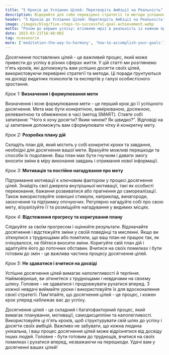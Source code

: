 ```yaml
---
title: "5 Кроків до Успішних Цілей: Перетворіть Амбіції на Реальність"
description: Відкрийте для себе перевірені стратегії та методи успішного досягнення цілей, надихніться на шлях до успіху та перетворіть своє життя з нашими порадами!
header: "5 Кроків до Успішних Цілей: Перетворіть Амбіції на Реальність"
image: /images/blog/five-steps-to-successful-goal-achievement.webp
motto: "Разом до вершин успіху: втілюємо мрії в реальність із кожною прочитаною порадою!"
date: 2023-03-21T16:40:00Z
tag: психологія
more: ['meditation-the-way-to-harmony', 'how-to-accomplish-your-goals']
---
```

Досягнення поставлених цілей - це важливий процес, який може привести до успіху в різних сферах життя. У цій статті ми розглянемо п'ять кроків, які допоможуть вам успішно досягти своїх цілей, використовуючи перевірені стратегії та методи. Ці поради ґрунтуються на досвіді видатних психологів та експертів у галузі особистісного зростання.

  
_Крок 1:_ **Визначення і формулювання мети**

Визначення і ясне формулювання мети - це перший крок до її успішного досягнення. Мета має бути конкретною, вимірюваною, досяжною, релевантною та обмеженою в часі (метод SMART). Ставте собі запитання: "Чого я хочу досягти? Яким чином? Як швидко?". Відповіді на ці запитання допоможуть вам сформулювати чітку й конкретну мету.

  
_Крок 2:_ **Розробка плану дій**

Складіть план дій, який містить у собі конкретні кроки та завдання, необхідні для досягнення вашої мети. Врахуйте можливі перешкоди та способи їх подолання. Ваш план має бути гнучким і давати змогу вносити зміни в міру виконання завдань і отримання нової інформації.

  
_Крок 3:_ **Мотивація та постійне нагадування про мету**

Підтримання мотивації є ключовим фактором у процесі досягнення цілей. Знайдіть свої джерела внутрішньої мотивації, такі як особисті переконання, бажання розвиватися або прагнення до самореалізації. Також використовуйте зовнішні стимули, наприклад, винагороди, заохочення та підтримку оточуючих. Регулярно нагадуйте собі про свою мету, візуалізуйте її та розміщуйте нагадування у видимих місцях.

  
_Крок 4:_ **Відстеження прогресу та коригування плану**

Слідкуйте за своїм прогресом і оцінюйте результати. Відзначайте досягнення і відстежуйте зміни у своїй поведінці та мисленні. Якщо ви зіткнулися з труднощами або помітили, що ваш план не працює так, як очікувалося, не бійтеся вносити зміни. Коригуйте свій план дій і адаптуйте його до поточних обставин. Вчитися на своїх помилках і бути готовим до змін - це важлива частина процесу досягнення цілей.

  
_Крок 5:_ **Не здаватися і вчитися на досвіді**

  
Успішне досягнення цілей вимагає наполегливості й терпіння. Найімовірніше, ви зіткнетеся з труднощами і невдачами на своєму шляху. Головне - не здаватися і продовжувати рухатися вперед. З кожної невдачі виймайте уроки і використовуйте їх для вдосконалення своєї стратегії. Пам'ятайте, що досягнення цілей - це процес, і кожен крок уперед наближає вас до успіху.

  
Досягнення цілей - це складний і багатофакторний процес, який вимагає планування, мотивації, самодисципліни та наполегливості. Використовуйте ці п'ять кроків, щоб структурувати свій шлях до успіху і досягти своїх амбіцій. Важливо не забувати, що кожна людина унікальна, і ваш процес досягнення цілей може відрізнятися від досвіду інших людей. Головне - бути готовим до труднощів, вчитися на своїх помилках і рухатися вперед, незважаючи на перешкоди. Удачі вам у досягненні ваших цілей!
